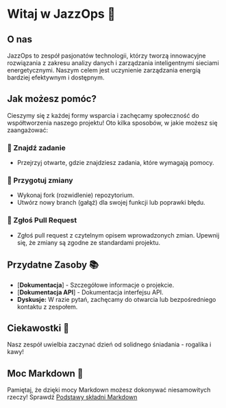 
# Witaj w JazzOps 👋

## O nas

JazzOps to zespół pasjonatów technologii, którzy tworzą innowacyjne rozwiązania z zakresu analizy danych i zarządzania inteligentnymi sieciami energetycznymi. Naszym celem jest uczynienie zarządzania energią bardziej efektywnym i dostępnym.

## Jak możesz pomóc? 

Cieszymy się z każdej formy wsparcia i zachęcamy społeczność do współtworzenia naszego projektu! Oto kilka sposobów, w jakie możesz się zaangażować:

### 🔎 Znajdź zadanie

*   Przejrzyj otwarte, gdzie znajdziesz zadania, które wymagają pomocy.

### 🍴 Przygotuj zmiany

*   Wykonaj fork (rozwidlenie) repozytorium.
*   Utwórz nowy branch (gałąź) dla swojej funkcji lub poprawki błędu.

### 🚀 Zgłoś Pull Request

*   Zgłoś pull request z czytelnym opisem wprowadzonych zmian. Upewnij się, że zmiany są zgodne ze standardami projektu.

## Przydatne Zasoby 📚

*   [**Dokumentacja**] - Szczegółowe informacje o projekcie.
*   [**Dokumentacja API**] - Dokumentacja interfejsu API.
*   **Dyskusje:** W razie pytań, zachęcamy do otwarcia lub bezpośredniego kontaktu z zespołem.

## Ciekawostki 🍿

Nasz zespół uwielbia zaczynać dzień od solidnego śniadania - rogalika i kawy!

## Moc Markdown 🧙

Pamiętaj, że dzięki mocy Markdown możesz dokonywać niesamowitych rzeczy! Sprawdź [Podstawy składni Markdown](https://docs.github.com/en/get-started/writing-on-github/getting-started-with-writing-and-formatting-on-github/basic-writing-and-formatting-syntax)


